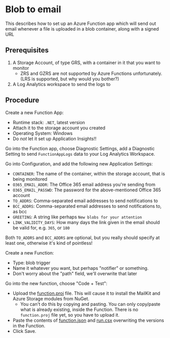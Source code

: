 # Blob to email

This describes how to set up an Azure Function app which will send out
email whenever a file is uploaded in a blob container, along with a
signed URL

## Prerequisites

1. A Storage Account, of type GRS, with a container in it that you want to
   monitor
   - ZRS and GZRS are not supported by Azure Functions unfortunately. (LRS is
     supported, but why would you bother?)
2. A Log Analytics workspace to send the logs to

## Procedure

Create a new Function App:
* Runtime stack: `.NET`, latest version
* Attach it to the storage account you created
* Operating System: Windows
* Do *not* let it set up Application Insights!!

Go into the Function app, choose Diagnostic Settings, add a Diagnostic
Setting to send `FunctionAppLogs` data to your Log Analytics Workspace.

Go into Configuration, and add the following new Application Settings:

* `CONTAINER`: The name of the container, within the storage account, that
  is being monitored
* `O365_EMAIL_ADDR`: The Office 365 email address you're sending from
* `O365_EMAIL_PASSWD`: The password for the above-mentioned Office 365 account
* `TO_ADDRS`: Comma-separated email addresses to send notifications to
* `BCC_ADDRS`: Comma-separated email addresses to send notifications to, as bcc
* `GREETING`: A string like perhaps `New blobs for your attention`
* `LINK_VALIDITY_DAYS`: How many days the link given in the email should be
  valid for, e.g. `365`, or `180`

Both `TO_ADDRS` and `BCC_ADDRS` are optional, but you really should specify
at least one, otherwise it's kind of pointless!

Create a new Function:
* Type: blob trigger
* Name it whatever you want, but perhaps "notifier" or something.
* Don't worry about the "path" field, we'll overwrite that later

Go into the new function, choose "Code + Test":
* Upload the [function.proj](function.proj) file. This will cause it to
  install the MailKit and Azure Storage modules from NuGet.
  - You can't do this by copying and pasting. You can only copy/paste what
    is already existing, inside the Function. There is no `function.proj`
    file yet, so you have to upload it.
* Paste the contents of [function.json](function.json) and [run.csx](run.csx)
  overwriting the versions in the Function.
* Click Save.
